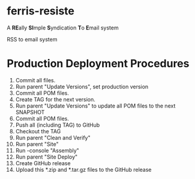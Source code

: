 # ferris-resiste

A **RE**ally **SI**mple **S**yndication **T**o **E**mail system

RSS to email system

# Production Deployment Procedures

1. Commit all files.
1. Run parent "Update Versions", set production version
1. Commit all POM files.
1. Create TAG for the next version.
1. Run parent "Update Versions" to update all POM files to the next SNAPSHOT
1. Commit all POM files.
1. Push all (including TAG) to GitHub
1. Checkout the TAG
1. Run parent "Clean and Verify"
1. Run parent "Site"
1. Run -console "Assembly"
1. Run parent "Site Deploy" 
1. Create GitHub release
1. Upload this *.zip and *.tar.gz files to the GitHub release
